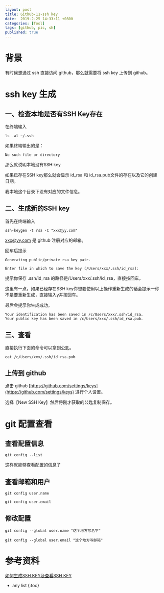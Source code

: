 ```yaml
---
layout: post
title: Github-11-ssh key
date:  2019-2-25 14:33:11 +0800
categories: [Tool]
tags: [github, pic, sh]
published: true
---
```


# 背景

有时候想通过 ssh 直接访问 github，那么就需要将 ssh key 上传到 github。

# ssh key 生成

## 一、检查本地是否有SSH Key存在

在终端输入

```
ls -al ~/.ssh
```

如果终端输出的是：


```
No such file or directory
```

那么就说明本地没有SSH key

如果已存在SSH key那么就会显示 id_rsa 和 id_rsa.pub文件的存在以及它的创建日期。

我本地这个目录下没有对应的文件信息。

## 二、生成新的SSH key

首先在终端输入

```
ssh-keygen -t rsa -C "xxx@yy.com"
```

xxx@yy.com 是 github 注册对应的邮箱。

回车后提示

```
Generating public/private rsa key pair.

Enter file in which to save the key (/Users/xxx/.ssh/id_rsa):
```

提示你保存 .ssh/id_rsa 的路径是/Users/xxx/.ssh/id_rsa，直接按回车。

这里有一点，如果已经存在SSH key你想要使用以上操作重新生成的话会提示一你不是要重新生成，直接输入y并按回车。

最后会提示你生成成功。

```
Your identification has been saved in /c/Users/xxx/.ssh/id_rsa.
Your public key has been saved in /c/Users/xxx/.ssh/id_rsa.pub.
```

## 三、查看

直接执行下面的命令可以拿到公匙。 

```
cat /c/Users/xxx/.ssh/id_rsa.pub
```

## 上传到 github

点击 github [https://github.com/settings/keys](https://github.com/settings/keys) 进行个人设置。

选择【New SSH Key】然后将刚才获取的公匙复制保存。


# git 配置查看

## 查看配置信息

```
git config --list
```

这样就能够查看配置的信息了

## 查看邮箱和用户

```
git config user.name

git config user.email
```

## 修改配置

```
git config --global user.name "这个地方写名字"

git config --global user.email "这个地方写邮箱"
```

# 参考资料

[如何生成SSH KEY及查看SSH KEY](https://www.cnblogs.com/zheng577564429/p/8317524.html)

* any list
{:toc}